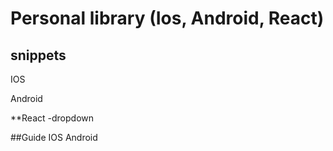 # Personal library (Ios, Android, React)

## snippets
IOS

Android

**React
-dropdown


##Guide
IOS
Android
